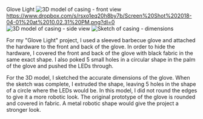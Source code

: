 Glove Light
![3D model of casing - front view](https://www.dropbox.com/s/rsxo1eq20h8by7b/Screen%20Shot%202018-04-01%20at%2010.02.31%20PM.png?dl=0)
https://www.dropbox.com/s/rsxo1eq20h8by7b/Screen%20Shot%202018-04-01%20at%2010.02.31%20PM.png?dl=0
![3D model of casing - side view](https://www.dropbox.com/s/7y9wpe4qr6nvgm9/Screen%20Shot%202018-04-01%20at%2010.03.31%20PM.png?dl=0)
![Sketch of casing - dimensions](https://www.dropbox.com/s/y4dhldbb2d7opgy/Screen%20Shot%202018-04-01%20at%2010.04.22%20PM.png?dl=0)

For my "Glove Light" project, I used a sleeved barbecue glove and attached the hardware to the front and back of the glove. In order to hide the hardware, I covered the front and back of the glove with black fabric in the same exact shape. I also poked 5 small holes in a circular shape in the palm of the glove and pushed the LEDs through. 

For the 3D model, I sketched the accurate dimensions of the glove. When the sketch was complete, I extruded the shape, leaving 5 holes in the shape of a circle where the LEDs would be. In this model, I did not round the edges to give it a more robotic look. The original prototype of the glove is rounded and covered in fabric. A metal robotic shape would give the project a stronger look. 